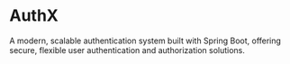 # AuthX
A modern, scalable authentication system built with Spring Boot, offering secure, flexible user authentication and authorization solutions.
